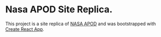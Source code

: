 # Nasa APOD Site Replica.

This project is a site replica of [NASA APOD](https://apod.nasa.gov/apod/astropix.html) and was bootstrapped with [Create React App](https://github.com/facebook/create-react-app).

